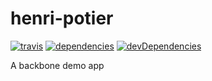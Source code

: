 # henri-potier
[![travis](https://img.shields.io/travis/MayasHaddad/henri-potier.svg?style=flat-square)](https://travis-ci.org/MayasHaddad/henri-potier.svg?branch=master)
[![dependencies](https://img.shields.io/david/MayasHaddad/henri-potier.svg?style=flat-square)](https://david-dm.org/MayasHaddad/henri-potier.svg)
[![devDependencies](https://img.shields.io/david/dev/MayasHaddad/henri-potier.svg?style=flat-square)](https://img.shields.io/david/dev/MayasHaddad/henri-potier.svg?style=flat-square)

A backbone demo app
